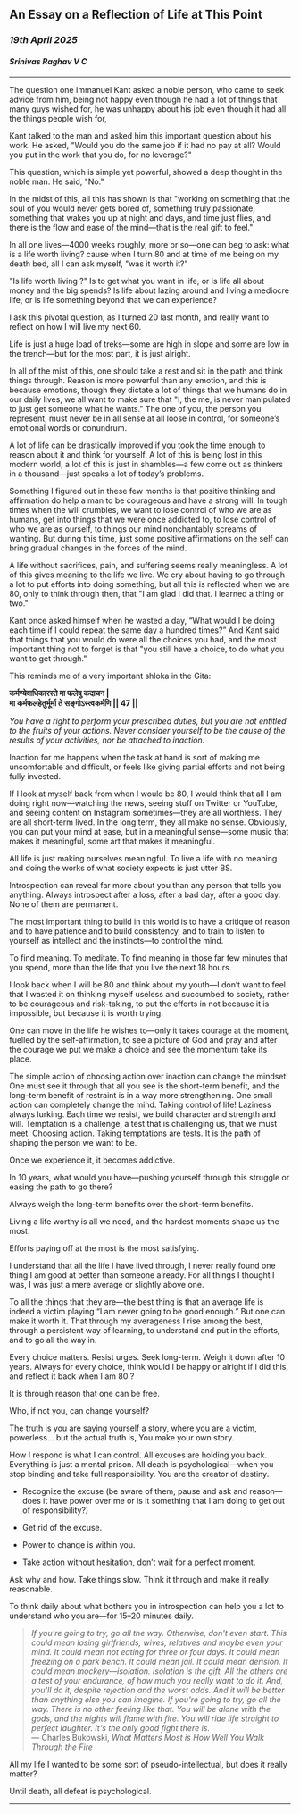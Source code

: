 ## An Essay on a Reflection of Life at This Point


### *19th April 2025*
#### *Srinivas Raghav V C*

---- 

The question one Immanuel Kant asked a noble person, who came to seek advice from him, being not happy even though he had a lot of things that many guys wished for, he was unhappy about his job even though it had all the things people wish for,

Kant talked to the man and asked him this important question about his work. He asked, "Would you do the same job if it had no pay at all? Would you put in the work that you do, for no leverage?"

This question, which is simple yet powerful, showed a deep thought in the noble man. He said, "No."

In the midst of this, all this has shown is that "working on something that the soul of you would never gets bored of, something truly passionate, something that wakes you up at night and days, and time just flies, and there is the flow and ease of the mind—that is the real gift to feel."

In all one lives—4000 weeks roughly, more or so—one can beg to ask: what is a life worth living? cause when I turn 80 and at time of me being on my death bed, all I can ask myself, "was it worth it?"

"Is life worth living ?"
Is to get what you want in life, or is life all about money and the big spends? Is life about lazing around and living a mediocre life, or is life something beyond that we can experience?

I ask this pivotal question, as I turned 20 last month, and really want to reflect on how I will live my next 60.

Life is just a huge load of treks—some are high in slope and some are low in the trench—but for the most part, it is just alright.

In all of the mist of this, one should take a rest and sit in the path and think things through. Reason is more powerful than any emotion, and this is because emotions, though they dictate a lot of things that we humans do in our daily lives, we all want to make sure that "I, the me, is never manipulated to just get someone what he wants." The one of you, the person you represent, must never be in all sense at all loose in control, for someone’s emotional words or conundrum.

A lot of life can be drastically improved if you took the time enough to reason about it and think for yourself. A lot of this is being lost in this modern world, a lot of this is just in shambles—a few come out as thinkers in a thousand—just speaks a lot of today’s problems.

Something I figured out in these few months is that positive thinking and affirmation do help a man to be courageous and have a strong will. In tough times when the will crumbles, we want to lose control of who we are as humans, get into things that we were once addicted to, to lose control of who we are as ourself, to things our mind nonchantably screams of wanting. But during this time, just some positive affirmations on the self can bring gradual changes in the forces of the mind.

A life without sacrifices, pain, and suffering seems really meaningless. A lot of this gives meaning to the life we live. We cry about having to go through a lot to put efforts into doing something, but all this is reflected when we are 80, only to think through then, that "I am glad I did that. I learned a thing or two."

Kant once asked himself when he wasted a day, “What would I be doing each time if I could repeat the same day a hundred times?” And Kant said that things that you would do were all the choices you had, and the most important thing not to forget is that "you still have a choice, to do what you want to get through."

This reminds me of a very important shloka in the Gita:

**कर्मण्येवाधिकारस्ते मा फलेषु कदाचन |  
मा कर्मफलहेतुर्भूर्मा ते सङ्गोऽस्त्वकर्मणि || 47 ||**

_You have a right to perform your prescribed duties, but you are not entitled to the fruits of your actions. Never consider yourself to be the cause of the results of your activities, nor be attached to inaction._

Inaction for me happens when the task at hand is sort of making me uncomfortable and difficult, or feels like giving partial efforts and not being fully invested.

If I look at myself back from when I would be 80, I would think that all I am doing right now—watching the news, seeing stuff on Twitter or YouTube, and seeing content on Instagram sometimes—they are all worthless. They are all short-term lived. In the long term, they all make no sense. Obviously, you can put your mind at ease, but in a meaningful sense—some music that makes it meaningful, some art that makes it meaningful.

All life is just making ourselves meaningful. To live a life with no meaning and doing the works of what society expects is just utter BS.

Introspection can reveal far more about you than any person that tells you anything. Always introspect after a loss, after a bad day, after a good day. None of them are permanent.

The most important thing to build in this world is to have a critique of reason and to have patience and to build consistency, and to train to listen to yourself as intellect and the instincts—to control the mind.

To find meaning. To meditate. To find meaning in those far few minutes that you spend, more than the life that you live the next 18 hours.

I look back when I will be 80 and think about my youth—I don’t want to feel that I wasted it on thinking myself useless and succumbed to society, rather to be courageous and risk-taking, to put the efforts in not because it is impossible, but because it is worth trying.

One can move in the life he wishes to—only it takes courage at the moment, fuelled by the self-affirmation, to see a picture of God and pray and  after the courage we put we make a choice and see the momentum take its place.

The simple action of choosing action over inaction can change the mindset! One must see it through that all you see is the short-term benefit, and the long-term benefit of restraint is in a way more strengthening. One small action can completely change the mind. Taking control of life! Laziness always lurking. Each time we resist, we build character and strength and will. Temptation is a challenge, a test that is challenging us, that we must meet. Choosing action. Taking temptations are tests. It is the path of shaping the person we want to be.

Once we experience it, it becomes addictive.

In 10 years, what would you have—pushing yourself through this struggle or easing the path to go there?

Always weigh the long-term benefits over the short-term benefits.

Living a life worthy is all we need, and the hardest moments shape us the most.

Efforts paying off at the most is the most satisfying.

I understand that all the life I have lived through, I never really found one thing I am good at better than someone already. For all things I thought I was, I was just a mere average or slightly above one.

To all the things that they are—the best thing is that an average life is indeed a victim playing “I am never going to be good enough.” But one can make it worth it. That through my averageness I rise among the best, through a persistent way of learning, to understand and put in the efforts, and to go all the way in.

Every choice matters. Resist urges. Seek long-term. Weigh it down after 10 years.
Always for every choice, think would I be happy or alright if I did this, and reflect it back when I am 80 ?

It is through reason that one can be free.

Who, if not you, can change yourself?

The truth is you are saying yourself a story, where you are a victim, powerless...  but the actual truth is, You make your own story.

How I respond is what I can control. All excuses are holding you back. Everything is just a mental prison. All death is psychological—when you stop binding and take full responsibility. You are the creator of destiny.

- Recognize the excuse (be aware of them, pause and ask and reason—does it have power over me or is it something that I am doing to get out of responsibility?)
    
- Get rid of the excuse.
    
- Power to change is within you.
    
- Take action without hesitation, don’t wait for a perfect moment.
    

Ask why and how. Take things slow. Think it through and make it really reasonable.

To think daily about what bothers you in introspection can help you a lot to understand who you are—for 15–20 minutes daily.

> _If you're going to try, go all the way. Otherwise, don't even start. This could mean losing girlfriends, wives, relatives and maybe even your mind. It could mean not eating for three or four days. It could mean freezing on a park bench. It could mean jail. It could mean derision. It could mean mockery—isolation. Isolation is the gift. All the others are a test of your endurance, of how much you really want to do it. And, you'll do it, despite rejection and the worst odds. And it will be better than anything else you can imagine. If you're going to try, go all the way. There is no other feeling like that. You will be alone with the gods, and the nights will flame with fire. You will ride life straight to perfect laughter. It's the only good fight there is._  
> — Charles Bukowski, _What Matters Most is How Well You Walk Through the Fire_

All my life I wanted to be some sort of pseudo-intellectual, but does it really matter?

Until death, all defeat is psychological.

---
